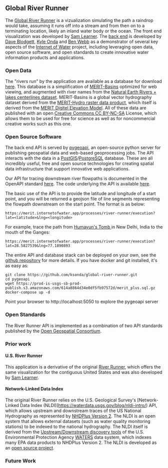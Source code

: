 ## Global River Runner

The [Global River Runner](https://river-runner-global.vercel.app/) is a vizualization simulating the path a raindrop would take, assuming it runs off into a stream and from then on to a terminating location, likely an inland water body or the ocean. The front end visualization was developed by [Sam Learner](https://samlearner.com). 
The [back end](https://merit.internetofwater.app) is developed by [Dave Blodgett](https://www.usgs.gov/staff-profiles/david-l-blodgett?qt-staff_profile_science_products=3#qt-staff_profile_science_products), [Kyle Onda](https://internetofwater.org/about/people/kyle-onda/) and [Ben Webb](https://github.com/webb-ben) as a demonstrator of several key aspects of the [Internet of Water](https://internetofwater.org) project, including leveraging open data, open source software, and open standards to create innovative water information products and applications.

### Open Data

The "rivers run" by the application are available as a database for download [here](https://www.sciencebase.gov/catalog/item/614a8864d34e0df5fb97572d). This database is a simplification of [MERIT-Basins](https://www.reachhydro.org/home/params/merit-basins) optimized for web viewing, and augmented with river names from the [Natural Earth Rivers + lakes centerlines dataset](https://www.naturalearthdata.com/downloads/10m-physical-vectors/10m-rivers-lake-centerlines/). MERIT-Basins is a global vector hydrography dataset derived from the [MERIT-Hydro raster data product](http://hydro.iis.u-tokyo.ac.jp/~yamadai/MERIT_Hydro/), which itself is derived from the [MERIT Digitel Elevation Model](http://hydro.iis.u-tokyo.ac.jp/~yamadai/MERIT_DEM/index.html). All of these data are published with an open [Creative Commons CC BY-NC-SA](https://creativecommons.org/licenses/by-nc-sa/4.0/) License, which allows them to be used for free for science as well as for noncommercial creative works such as this one. 


### Open Source Software

The back end API is served by [pygeoapi](https://pygeoapi.io), an open-source python server for publishing geospatial data and web-based geoprocessing jobs. The API interacts with the data in a [PostGIS](https://postgis.net)/[PostgreSQL](https://www.postgresql.org) database. These are all incredibly useful, free and open source technologies for creating spatial data infrastructure that support innovative web applications. 

Our API for tracing downstream river flowpaths is documented in the OpenAPI standard [here](https://merit.internetofwater.app/openapi?f=html#/river-runner/executeRiver-runnerJob). The code underlying the API is available [here](https://github.com/webb-ben/pygeoapi/blob/river-runner/pygeoapi/process/river_runner.py).

The basic use of the API is to provide the latitude and longitude of a start point, and you will be returned a geojson file of line segments representing the flowpath downstream on the start point. The format is as below:

```
https://merit.internetofwater.app/processes/river-runner/execution?lat=<latitude>&lng=<longitude>
```

For example, trace the path from [Humayun's Tomb ](https://www.google.com/maps/place/Humayun’s+Tomb/@28.5827539,77.1890893,12.24z/data=!4m13!1m7!3m6!1s0x390cfd5b347eb62d:0x52c2b7494e204dce!2sNew+Delhi,+Delhi,+India!3b1!8m2!3d28.6139391!4d77.2090212!3m4!1s0x390ce31ce8460ba7:0xb9f1ba2d3bdfa80d!8m2!3d28.5932848!4d77.2507492) in New Delhi, India to the mouth of the Ganges:

```
https://merit.internetofwater.app/processes/river-runner/execution?lat=28.5827539&lng=77.1890893
```




The entire API and database stack can be deployed on your own, see the [github repository](https://github.com/ksonda/global-river-runner) for more details. If you have docker and git installed, it's as easy as:

```
git clone https://github.com/ksonda/global-river-runner.git
cd pygeoapi
wget https://prod-is-usgs-sb-prod-publish.s3.amazonaws.com/614a8864d34e0df5fb97572d/merit_plus.sql.gz
docker-compose up -d
```

Point your browser to http://localhost:5050 to explore the pygeoapi server



### Open Standards

The River Runner API is implemented as a combination of two API standards published by the [Open Geospatial Consortium](https://www.ogc.org). 

### Prior work

#### U.S. River Runner
This application is a derivative of the original [River Runner](https://river-runner.samlearner.com), which offers the same visualization for the contiguous United States and was also developed by [Sam Learner](https://samlearner.com).

#### Network-Linked Data Index
The original River Runner relies on the U.S. Geological Survey's [Network-Linked Data Index (NLDI)]https://waterdata.usgs.gov/blog/nldi-intro/) API, which allows upstream and downstream traces of the US National Hydrography as represented by [NHDPlus Version 2](https://www.epa.gov/waterdata/nhdplus-national-hydrography-dataset-plus). The NLDI is an open system that allows external datasets (such as water quality monitoring stations) to be indexed to the national hydrography. The NLDI itself is derived from the [Upstream/Downstream discovery tools](https://watersgeo.epa.gov/openapi/waters/#/Discovery) of the U.S. Environmental Protection Agency [WATERS](https://www.epa.gov/waterdata/waters-watershed-assessment-tracking-environmental-results-system) data system, which indexes many EPA data products to NHDPlus Version 2. The NLDI is developed as an [open source project](https://github.com/ACWI-SSWD).

### Future Work

